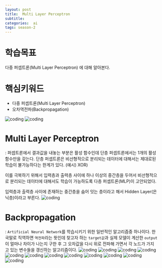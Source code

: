 ```yaml
---
layout: post
title:  Multi Layer Perceptron
subtitle:   
categories:  ai
tags: season-2
---
```


# 학습목표
다중 퍼셉트론(Multi Layer Perceptron) 에 대해 알아본다.

# 핵심키워드
- 다중 퍼셉트론(Multi Layer Perceptron)
- 오차역전파(Backpropagation)

![coding](../../../assets/img/posts/Lab-08-2MultiLayerPerceptron-01.jpg)
![coding](../../../assets/img/posts/Lab-08-2MultiLayerPerceptron-02.jpg)


# Multi Layer Perceptron
 : 퍼셉트론에서 결과값을 내놓는 부분은 활성 함수인데 단층 퍼셉트론에서는 1개의 활성함수만을 갖는다. 단층 퍼셉트론은 비선형적으로 분리되는 데이터에 대해서는 제대로된 학습이 불가능하다는 한계가 있다. (예시) XOR)

 이를 극복하기 위해서 입력층과 출력층 사이에 하나 이상의 중간층을 두어서 비선형적으로 분리되는 데이터에 대해서도 학습이 가능하도록 다층 퍼셉트론(MLP)이 고안되었다. 

 입력층과 출력층 사이에 존재하는 중간층을 숨어 잇는 층이라고 해서 Hidden Layer(은닉층)이라고 부른다. 
![coding](../../../assets/img/posts/Lab-08-2MultiLayerPerceptron-04.jpg)

# Backpropagation
: `Artificial Neural Network`를 학습시키기 위한 일반적인 알고리즘중 하나이다. 한국말로 직역하면 `역전파`라는 뜻인데 찾고자 하는 `target값`과 실제 모델이 계산한 `output`이 얼마나 차이가 나는지 구한 후 그 오차값을 다시 위로 전파해 가면서 각 노드가 가지고 있는 변수들을 갱신하는 알고리즘이다. 
![coding](../../../assets/img/posts/Lab-08-2MultiLayerPerceptron-05.jpg)
![coding](../../../assets/img/posts/Lab-08-2MultiLayerPerceptron-06.jpg)
![coding](../../../assets/img/posts/Lab-08-2MultiLayerPerceptron-07.jpg)
![coding](../../../assets/img/posts/Lab-08-2MultiLayerPerceptron-08.jpg)
![coding](../../../assets/img/posts/Lab-08-2MultiLayerPerceptron-09.jpg)
![coding](../../../assets/img/posts/Lab-08-2MultiLayerPerceptron-10.jpg)
![coding](../../../assets/img/posts/Lab-08-2MultiLayerPerceptron-11.jpg)
![coding](../../../assets/img/posts/Lab-08-2MultiLayerPerceptron-12.jpg)
![coding](../../../assets/img/posts/Lab-08-2MultiLayerPerceptron-13.jpg)
![coding](../../../assets/img/posts/Lab-08-2MultiLayerPerceptron-14.jpg)
![coding](../../../assets/img/posts/Lab-08-2MultiLayerPerceptron-15.jpg)
![coding](../../../assets/img/posts/Lab-08-2MultiLayerPerceptron-16.jpg)